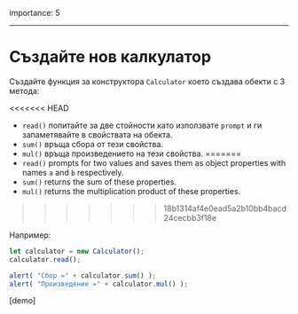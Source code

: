 importance: 5

---

# Създайте нов калкулатор

Създайте функция за конструктора `Calculator` което създава обекти с 3 метода:

<<<<<<< HEAD
- `read()` попитайте за две стойности като използвате `prompt` и ги запаметявайте в свойствата на обекта.
- `sum()` връща сбора от тези свойства.
- `mul()` връща произведението на тези свойства.
=======
- `read()` prompts for two values and saves them as object properties with names `a` and `b` respectively.
- `sum()` returns the sum of these properties.
- `mul()` returns the multiplication product of these properties.
>>>>>>> 18b1314af4e0ead5a2b10bb4bacd24cecbb3f18e

Например:

```js
let calculator = new Calculator();
calculator.read();

alert( "Сбор =" + calculator.sum() );
alert( "Произведение =" + calculator.mul() );
```

[demo]
